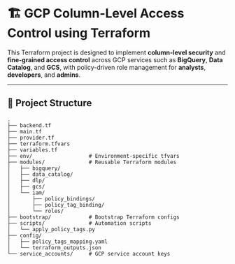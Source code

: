 # 🏗️ GCP Column-Level Access Control using Terraform

This Terraform project is designed to implement **column-level security** and **fine-grained access control** across GCP services such as **BigQuery**, **Data Catalog**, and **GCS**, with policy-driven role management for **analysts**, **developers**, and **admins**.

---

## 📂 Project Structure

```plaintext
.
├── backend.tf
├── main.tf
├── provider.tf
├── terraform.tfvars
├── variables.tf
├── env/                  # Environment-specific tfvars
├── modules/              # Reusable Terraform modules
│   ├── bigquery/
│   ├── data_catalog/
│   ├── dlp/
│   ├── gcs/
│   └── iam/
│       ├── policy_bindings/
│       ├── policy_tag_binding/
│       └── roles/
├── bootstrap/            # Bootstrap Terraform configs
├── scripts/              # Automation scripts
│   └── apply_policy_tags.py
├── config/
│   ├── policy_tags_mapping.yaml
│   └── terraform_outputs.json
└── service_accounts/     # GCP service account keys

